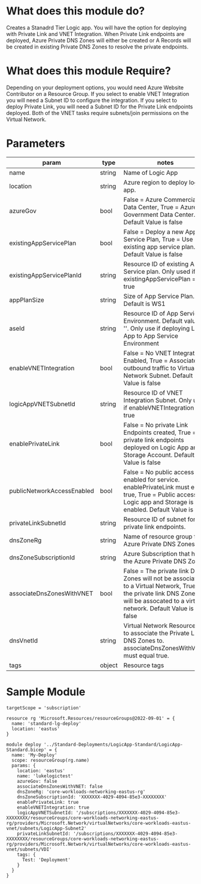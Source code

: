 # What does this module do?
Creates a Stanadrd Tier Logic app.  You will have the option for deploying with Private Link and VNET Integration.  When Private Link endpoints are deployed, Azure Private DNS Zones will either be created or A Records will be created in existing Private DNS Zones to resolve the private endpoints.  

# What does this module Require?
Depending on your deployment options, you would need Azure Website Contributor on a Resource Group.  If you select to enable VNET Integration you will need a Subnet ID to configure the integration.  If you select to deploy Private Link, you will need a Subnet ID for the Private Link endpoints deployed.  Both of the VNET tasks require subnets/join permissions on the Virtual Network.     

# Parameters
param | type | notes
------|------|------
name | string | Name of Logic App
location | string | Azure region to deploy logic app.
azureGov | bool | False = Azure Commercial Data Center, True = Azure Government Data Center. Default Value is false
existingAppServicePlan | bool | False = Deploy a new App Service Plan, True = Use existing app service plan.  Default Value is false
existingAppServicePlanId | string | Resource ID of existing App Service plan.  Only used if existingAppServicePlan = true
appPlanSize | string | Size of App Service Plan.  Default is WS1
aseId | string | Resource ID of App Service Environment.  Default value is ''.  Only use if deploying Logic App to App Service Environment
enableVNETIntegration | bool | False = No VNET Integration Enabled, True = Associate outbound traffic to Virtual Network Subnet. Default Value is false
logicAppVNETSubnetId | string | Resource ID of VNET Integration Subnet.  Only used if enableVNETIntegration = true
enablePrivateLink | bool | False = No private Link Endpoints created, True = private link endpoints deployed on Logic App and Storage Account. Default Value is false
publicNetworkAccessEnabled | bool | False = No public access enabled for service.  enablePrivateLink must equal true, True = Public access to Logic app and Storage is enabled. Default Value is true
privateLinkSubnetId | string | Resource ID of subnet for private link endpoints.
dnsZoneRg | string | Name of resource group for Azure Private DNS Zones
dnsZoneSubscriptionId | string | Azure Subscription that has the Azure Private DNS Zones
associateDnsZonesWithVNET | bool | False = The private link DNS Zones will not be associated to a Virtual Network, True = the private link DNS Zones will be assocated to a virtual network. Default Value is false
dnsVnetId | string | Virtual Network Resource ID to associate the Private Link DNS Zones to.  associateDnsZonesWithVNET must equal true.
tags | object | Resource tags  

# Sample Module

```Bicep
targetScope = 'subscription'

resource rg 'Microsoft.Resources/resourceGroups@2022-09-01' = {
  name: 'standard-lg-deploy'
  location: 'eastus'
}

module deploy '../Standard-Deployments/LogicApp-Standard/LogicApp-Standard.bicep' = {
  name: 'My-Deploy' 
  scope: resourceGroup(rg.name) 
  params: {
    location: 'eastus'
    name: 'lukelogictest'
    azureGov: false
    associateDnsZonesWithVNET: false
    dnsZoneRg: 'core-workloads-networking-eastus-rg'
    dnsZoneSubscriptionId: 'XXXXXXX-4029-4094-85e3-XXXXXXXX'
    enablePrivateLink: true
    enableVNETIntegration: true
    logicAppVNETSubnetId: '/subscriptions/XXXXXXX-4029-4094-85e3-XXXXXXXX/resourceGroups/core-workloads-networking-eastus-rg/providers/Microsoft.Network/virtualNetworks/core-workloads-eastus-vnet/subnets/LogicApp-Subnet2'
    privateLinkSubnetId: '/subscriptions/XXXXXXX-4029-4094-85e3-XXXXXXXX/resourceGroups/core-workloads-networking-eastus-rg/providers/Microsoft.Network/virtualNetworks/core-workloads-eastus-vnet/subnets/VDI'       
    tags: {
      Test: 'Deployment'
    }     
  } 
}
```